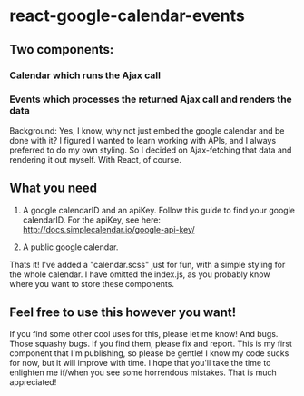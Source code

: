# react-google-calendar-events #

## Two components: ##
### Calendar which runs the Ajax call ###
### Events which processes the returned Ajax call and renders the data ###

Background: Yes, I know, why not just embed the google calendar and be done with it? I figured I wanted to learn working with APIs, and I always preferred to do my own styling. So I decided on Ajax-fetching that data and rendering it out myself. With React, of course.

## What you need ##

1. A google calendarID and an apiKey. Follow this guide to find your google calendarID. For the apiKey, see here: http://docs.simplecalendar.io/google-api-key/

2. A public google calendar.

Thats it! I've added a "calendar.scss" just for fun, with a simple styling for the whole calendar. I have omitted the index.js, as you probably know where you want to store these components.

## Feel free to use this however you want! ##

If you find some other cool uses for this, please let me know! And bugs. Those squashy bugs. If you find them, please fix and report.
This is my first component that I'm publishing, so please be gentle! I know my code sucks for now, but it will improve with time. I hope that you'll take the time to enlighten me if/when you see some horrendous mistakes. That is much appreciated!

